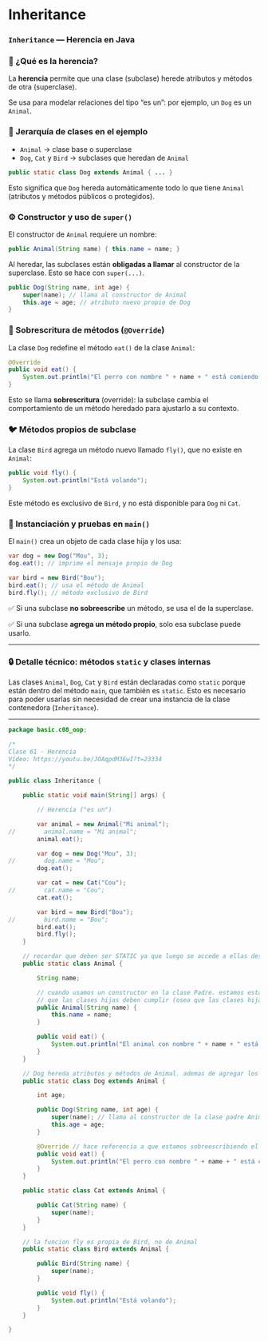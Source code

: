 # Inheritance

### `Inheritance` — Herencia en Java

### 🧩 ¿Qué es la herencia?

La **herencia** permite que una clase (subclase) herede atributos y métodos de otra (superclase).

Se usa para modelar relaciones del tipo “es un”: por ejemplo, un `Dog` es un `Animal`.

### 🌳 Jerarquía de clases en el ejemplo

- `Animal` → clase base o superclase
- `Dog`, `Cat` y `Bird` → subclases que heredan de `Animal`

```java
public static class Dog extends Animal { ... }
```

Esto significa que `Dog` hereda automáticamente todo lo que tiene `Animal` (atributos y métodos públicos o protegidos).

### ⚙️ Constructor y uso de `super()`

El constructor de `Animal` requiere un nombre:

```java
public Animal(String name) { this.name = name; }

```

Al heredar, las subclases están **obligadas a llamar** al constructor de la superclase. Esto se hace con `super(...)`.

```java
public Dog(String name, int age) {
    super(name); // llama al constructor de Animal
    this.age = age; // atributo nuevo propio de Dog
}

```

### 🧪 Sobrescritura de métodos (`@Override`)

La clase `Dog` redefine el método `eat()` de la clase `Animal`:

```java
@Override
public void eat() {
    System.out.println("El perro con nombre " + name + " está comiendo.");
}

```

Esto se llama **sobrescritura** (override): la subclase cambia el comportamiento de un método heredado para ajustarlo a su contexto.

### 🐦 Métodos propios de subclase

La clase `Bird` agrega un método nuevo llamado `fly()`, que no existe en `Animal`:

```java
public void fly() {
    System.out.println("Está volando");
}

```

Este método es exclusivo de `Bird`, y no está disponible para `Dog` ni `Cat`.

### 🔁 Instanciación y pruebas en `main()`

El `main()` crea un objeto de cada clase hija y los usa:

```java
var dog = new Dog("Mou", 3);
dog.eat(); // imprime el mensaje propio de Dog

var bird = new Bird("Bou");
bird.eat(); // usa el método de Animal
bird.fly(); // método exclusivo de Bird

```

✅ Si una subclase **no sobreescribe** un método, se usa el de la superclase.

✅ Si una subclase **agrega un método propio**, solo esa subclase puede usarlo.

---

### 🔒 Detalle técnico: métodos `static` y clases internas

Las clases `Animal`, `Dog`, `Cat` y `Bird` están declaradas como `static` porque están dentro del método `main`, que también es `static`. Esto es necesario para poder usarlas sin necesidad de crear una instancia de la clase contenedora (`Inheritance`).

---

```java
package basic.c08_oop;

/*
Clase 61 - Herencia
Vídeo: https://youtu.be/JOAqpdM36wI?t=23334
*/

public class Inheritance {

    public static void main(String[] args) {

        // Herencia ("es un")

        var animal = new Animal("Mi animal");
//        animal.name = "Mi animal";
        animal.eat();

        var dog = new Dog("Mou", 3);
//        dog.name = "Mou";
        dog.eat();

        var cat = new Cat("Cou");
//        cat.name = "Cou";
        cat.eat();

        var bird = new Bird("Bou");
//        bird.name = "Bou";
        bird.eat();
        bird.fly();
    }

    // recordar que deben ser STATIC ya que luego se accede a ellas desde el main (que es estatico)
    public static class Animal {

        String name;

        // cuando usamos un constructor en la clase Padre. estamos estableciendo un Contrato
        // que las clases hijas deben cumplir (osea que las clases hijas tambien tienen que tener un constructor)
        public Animal(String name) {
            this.name = name;
        }

        public void eat() {
            System.out.println("El animal con nombre " + name + " está comiendo.");
        }
    }

    // Dog hereda atributos y métodos de Animal. ademas de agregar los suyos propios
    public static class Dog extends Animal {

        int age;

        public Dog(String name, int age) {
            super(name); // llama al constructor de la clase padre Animal. osea usamos el metodo constructor de Animal para definir name
            this.age = age;
        }

        @Override // hace referencia a que estamos sobreescribiendo el métodoo eat de Animal
        public void eat() {
            System.out.println("El perro con nombre " + name + " está comiendo.");
        }
    }

    public static class Cat extends Animal {

        public Cat(String name) {
            super(name);
        }
    }

    // la funcion fly es propia de Bird, no de Animal
    public static class Bird extends Animal {

        public Bird(String name) {
            super(name);
        }

        public void fly() {
            System.out.println("Está volando");
        }
    }

}

```